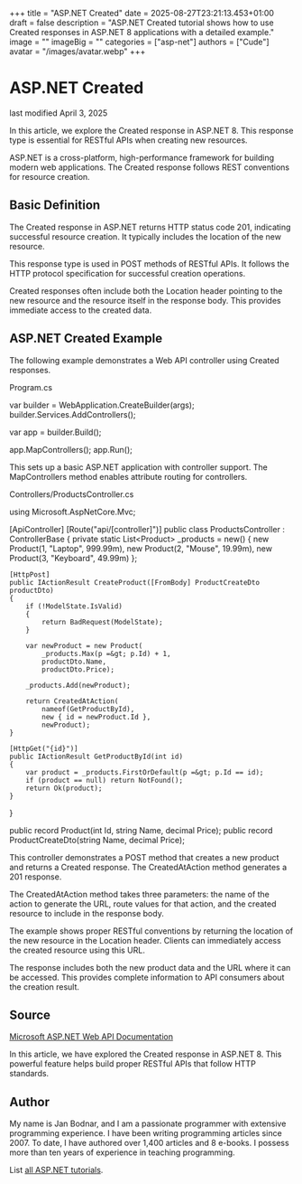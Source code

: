 +++
title = "ASP.NET Created"
date = 2025-08-27T23:21:13.453+01:00
draft = false
description = "ASP.NET Created tutorial shows how to use
Created responses in ASP.NET 8 applications with a detailed example."
image = ""
imageBig = ""
categories = ["asp-net"]
authors = ["Cude"]
avatar = "/images/avatar.webp"
+++

# ASP.NET Created

last modified April 3, 2025

In this article, we explore the Created response in ASP.NET 8. This response
type is essential for RESTful APIs when creating new resources.

ASP.NET is a cross-platform, high-performance framework for building modern web
applications. The Created response follows REST conventions for resource creation.

## Basic Definition

The Created response in ASP.NET returns HTTP status code 201, indicating
successful resource creation. It typically includes the location of the new
resource.

This response type is used in POST methods of RESTful APIs. It follows the HTTP
protocol specification for successful creation operations.

Created responses often include both the Location header pointing to the new
resource and the resource itself in the response body. This provides immediate
access to the created data.

## ASP.NET Created Example

The following example demonstrates a Web API controller using Created responses.

Program.cs
  

var builder = WebApplication.CreateBuilder(args);
builder.Services.AddControllers();

var app = builder.Build();

app.MapControllers();
app.Run();

This sets up a basic ASP.NET application with controller support. The
MapControllers method enables attribute routing for controllers.

Controllers/ProductsController.cs
  

using Microsoft.AspNetCore.Mvc;

[ApiController]
[Route("api/[controller]")]
public class ProductsController : ControllerBase
{
    private static List&lt;Product&gt; _products = new()
    {
        new Product(1, "Laptop", 999.99m),
        new Product(2, "Mouse", 19.99m),
        new Product(3, "Keyboard", 49.99m)
    };

    [HttpPost]
    public IActionResult CreateProduct([FromBody] ProductCreateDto productDto)
    {
        if (!ModelState.IsValid)
        {
            return BadRequest(ModelState);
        }

        var newProduct = new Product(
            _products.Max(p =&gt; p.Id) + 1,
            productDto.Name,
            productDto.Price);

        _products.Add(newProduct);

        return CreatedAtAction(
            nameof(GetProductById),
            new { id = newProduct.Id },
            newProduct);
    }

    [HttpGet("{id}")]
    public IActionResult GetProductById(int id)
    {
        var product = _products.FirstOrDefault(p =&gt; p.Id == id);
        if (product == null) return NotFound();
        return Ok(product);
    }
}

public record Product(int Id, string Name, decimal Price);
public record ProductCreateDto(string Name, decimal Price);

This controller demonstrates a POST method that creates a new product and returns
a Created response. The CreatedAtAction method generates a 201
response.

The CreatedAtAction method takes three parameters: the name of the
action to generate the URL, route values for that action, and the created
resource to include in the response body.

The example shows proper RESTful conventions by returning the location of the
new resource in the Location header. Clients can immediately access the created
resource using this URL.

The response includes both the new product data and the URL where it can be
accessed. This provides complete information to API consumers about the
creation result.

## Source

[Microsoft ASP.NET Web API Documentation](https://learn.microsoft.com/en-us/aspnet/core/web-api/?view=aspnetcore-8.0)

In this article, we have explored the Created response in ASP.NET 8. This
powerful feature helps build proper RESTful APIs that follow HTTP standards.

## Author

My name is Jan Bodnar, and I am a passionate programmer with extensive
programming experience. I have been writing programming articles since 2007.
To date, I have authored over 1,400 articles and 8 e-books. I possess more
than ten years of experience in teaching programming.

List [all ASP.NET tutorials](/all/#asp-net).